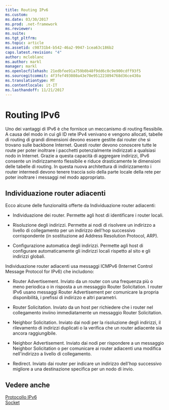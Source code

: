 ```yaml
---
title: Routing IPv6
ms.custom: 
ms.date: 03/30/2017
ms.prod: .net-framework
ms.reviewer: 
ms.suite: 
ms.tgt_pltfrm: 
ms.topic: article
ms.assetid: c98731b4-b542-46a2-9947-1cea63c186b2
caps.latest.revision: "4"
author: mcleblanc
ms.author: markl
manager: markl
ms.openlocfilehash: 21edbfee91a759b0b48f9dd6c0c9e900cdff93f5
ms.sourcegitcommit: 4f3fef493080a43e70e951223894768d36ce430a
ms.translationtype: MT
ms.contentlocale: it-IT
ms.lasthandoff: 11/21/2017
---
```

# <a name="ipv6-routing"></a>Routing IPv6
Uno dei vantaggi di IPv6 è che fornisce un meccanismo di routing flessibile. A causa del modo in cui gli ID rete IPv4 venivano e vengono allocati, tabelle di routing di grandi dimensioni devono essere gestite dai router che si trovano sulle backbone Internet. Questi router devono conoscere tutte le route per poter inoltrare i pacchetti potenzialmente indirizzati a qualsiasi nodo in Internet. Grazie a questa capacità di aggregare indirizzi, IPv6 consente un indirizzamento flessibile e riduce drasticamente le dimensioni delle tabelle di routing. In questa nuova architettura di indirizzamento i router intermedi devono tenere traccia solo della parte locale della rete per poter inoltrare i messaggi nel modo appropriato.  
  
## <a name="neighbor-discovery"></a>Individuazione router adiacenti  
 Ecco alcune delle funzionalità offerte da Individuazione router adiacenti:  
  
-   Individuazione dei router. Permette agli host di identificare i router locali.  
  
-   Risoluzione degli indirizzi. Permette ai nodi di risolvere un indirizzo a livello di collegamento per un indirizzo dell'hop successivo corrispondente (in sostituzione ad Address Resolution Protocol, ARP).  
  
-   Configurazione automatica degli indirizzi. Permette agli host di configurare automaticamente gli indirizzi locali rispetto al sito e gli indirizzi globali.  
  
 Individuazione router adiacenti usa messaggi ICMPv6 (Internet Control Message Protocol for IPv6) che includono:  
  
-   Router Advertisement. Inviato da un router con una frequenza più o meno periodica o in risposta a un messaggio Router Solicitation. I router IPv6 usano messaggi Router Advertisement per comunicare la propria disponibilità, i prefissi di indirizzo e altri parametri.  
  
-   Router Solicitation. Inviato da un host per richiedere che i router nel collegamento inviino immediatamente un messaggio Router Solicitation.  
  
-   Neighbor Solicitation. Inviato dai nodi per la risoluzione degli indirizzi, il rilevamento di indirizzi duplicati o la verifica che un router adiacente sia ancora raggiungibile.  
  
-   Neighbor Advertisement. Inviato dai nodi per rispondere a un messaggio Neighbor Solicitation o per comunicare ai router adiacenti una modifica nell'indirizzo a livello di collegamento.  
  
-   Redirect. Inviato dai router per indicare un indirizzo dell'hop successivo migliore a una destinazione specifica per un nodo di invio.  
  
## <a name="see-also"></a>Vedere anche  
 [Protocollo IPv6](../../../docs/framework/network-programming/internet-protocol-version-6.md)  
 [Socket](../../../docs/framework/network-programming/sockets.md)
